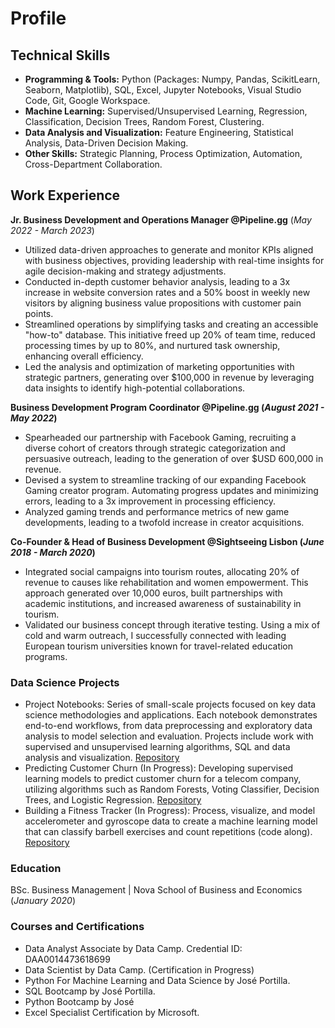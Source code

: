 # Profile

## Technical Skills
- **Programming & Tools:** Python (Packages: Numpy, Pandas, ScikitLearn, Seaborn, Matplotlib), SQL, Excel, Jupyter Notebooks, Visual Studio Code, Git, Google Workspace.
- **Machine Learning:** Supervised/Unsupervised Learning, Regression, Classification, Decision Trees, Random Forest, Clustering. 
- **Data Analysis and Visualization:** Feature Engineering, Statistical Analysis, Data-Driven Decision Making.
- **Other Skills:** Strategic Planning, Process Optimization, Automation, Cross-Department Collaboration.

## Work Experience 

**Jr. Business Development and Operations Manager @Pipeline.gg**
(_May 2022 - March 2023_)
- Utilized data-driven approaches to generate and monitor KPIs aligned with business objectives, providing leadership with real-time insights for agile decision-making and strategy adjustments.
- Conducted in-depth customer behavior analysis, leading to a 3x increase in website conversion rates and a 50% boost in weekly new visitors by aligning business value propositions with customer pain points.
- Streamlined operations by simplifying tasks and creating an accessible "how-to" database. This initiative freed up 20% of team time, reduced processing times by up to 80%, and nurtured task ownership, enhancing overall efficiency.
- Led the analysis and optimization of marketing opportunities with strategic partners, generating over $100,000 in revenue by leveraging data insights to identify high-potential collaborations.

**Business Development Program Coordinator @Pipeline.gg (_August 2021 - May 2022_)** 
- Spearheaded our partnership with Facebook Gaming, recruiting a diverse cohort of creators through strategic categorization and persuasive outreach, leading to the generation of over $USD 600,000 in revenue.
- Devised a system to streamline tracking of our expanding Facebook Gaming creator program. Automating progress updates and minimizing errors, leading to a 3x improvement in processing efficiency.
- Analyzed gaming trends and performance metrics of new game developments, leading to a twofold increase in creator acquisitions.

**Co-Founder & Head of Business Development @Sightseeing Lisbon (_June 2018 - March 2020_)**
- Integrated social campaigns into tourism routes, allocating 20% of revenue to causes like rehabilitation and women empowerment. This approach generated over 10,000 euros, built partnerships with academic institutions, and increased awareness of sustainability in tourism.
- Validated our business concept through iterative testing. Using a mix of cold and warm outreach, I successfully connected with leading European tourism universities known for travel-related education programs.

### Data Science Projects 
- Project Notebooks: Series of small-scale projects focused on key data science methodologies and applications. Each notebook demonstrates end-to-end workflows, from data preprocessing and exploratory data analysis to model selection and evaluation. Projects include work with supervised and unsupervised learning algorithms, SQL and data analysis and visualization. [Repository](https://github.com/RicVic95/portfolio)
- Predicting Customer Churn (In Progress): Developing supervised learning models to predict customer churn for a telecom company, utilizing algorithms such as Random Forests, Voting Classifier, Decision Trees, and Logistic Regression. [Repository](https://github.com/RicVic95/BinaryClassification)
- Building a Fitness Tracker (In Progress): Process, visualize, and model accelerometer and gyroscope data to create a machine learning model that can classify barbell exercises and count repetitions (code along). [Repository](https://github.com/RicVic95/Fitness-Tracker)

### Education 
BSc. Business Management | Nova School of Business and Economics (_January 2020_) 

### Courses and Certifications
- Data Analyst Associate by Data Camp. Credential ID: DAA0014473618699
- Data Scientist by Data Camp. (Certification in Progress)
- Python For Machine Learning and Data Science by José Portilla.
- SQL Bootcamp by José Portilla.
- Python Bootcamp by José
- Excel Specialist Certification by Microsoft.
